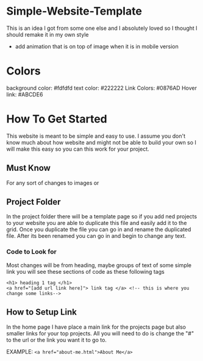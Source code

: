 # Simple-Website-Template
This is an idea I got from some one else and I absolutely loved so I thought I should remake it in my own style

- add animation that is on top of image when it is in mobile version 

# Colors
background color: #fdfdfd
text color: #222222
Link Colors: #0876AD
Hover link: #ABCDE6

# How To Get Started
This website is meant to be simple and easy to use. I assume you don't know much about how website and might not be able to build your own so I will make this easy so you can this work for your project.
## Must Know
For any sort of changes to images or 
## Project Folder
In the project folder there will be a template page so if you add ned projects to your website you are able to duplicate this file and easily add it to the grid.
Once you duplicate the file you can go in and rename the duplicated file. After its been renamed you can go in and begin to change any text.

### Code to Look for 
Most changes will be from heading, maybe groups of text of some simple link you will see these sections of code as these following tags
```
<h1> heading 1 tag </h1>
<a href="[add url link here]"> link tag </a> <!-- this is where you change some links-->
```
## How to Setup Link
In the home page I have place a main link for the projects page but also smaller links for your top projects. All you will need to do is change the "#" to the url or the link you want it to go to.

EXAMPLE:
` <a href="about-me.html">About Me</a> `   